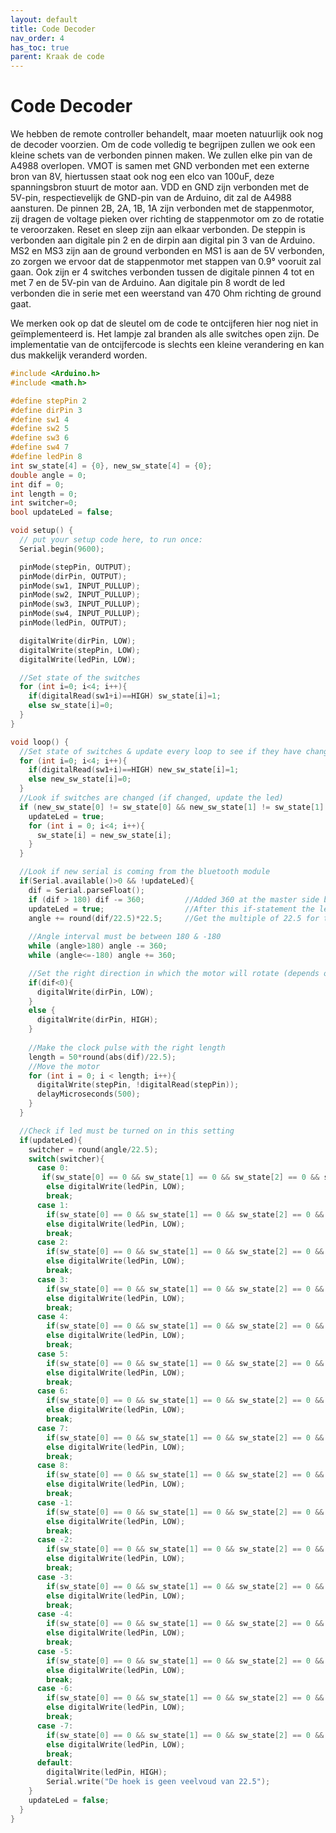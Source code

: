 ```yaml
---
layout: default
title: Code Decoder
nav_order: 4
has_toc: true
parent: Kraak de code
---
```


# Code Decoder

We hebben de remote controller behandelt, maar moeten natuurlijk ook nog de decoder voorzien. Om de code volledig te begrijpen zullen we ook een kleine schets van de verbonden pinnen maken. We zullen elke pin van de A4988 overlopen. VMOT is samen met GND verbonden met een externe bron van 8V, hiertussen staat ook nog een elco van 100uF, deze spanningsbron stuurt de motor aan. VDD en GND zijn verbonden met de 5V-pin, respectievelijk de GND-pin van de Arduino, dit zal de A4988 aansturen. De pinnen 2B, 2A, 1B, 1A zijn verbonden met de stappenmotor, zij dragen de voltage pieken over richting de stappenmotor om zo de rotatie te veroorzaken. Reset en sleep zijn aan elkaar verbonden. De steppin is verbonden aan digitale pin 2 en de dirpin aan digital pin 3 van de Arduino. MS2 en MS3 zijn aan de ground verbonden en MS1 is aan de 5V verbonden, zo zorgen we ervoor dat de stappenmotor met stappen van 0.9° vooruit zal gaan. Ook zijn er 4 switches verbonden tussen de digitale pinnen 4 tot en met 7 en de 5V-pin van de Arduino. Aan digitale pin 8 wordt de led verbonden die in serie met een weerstand van 470 Ohm richting de ground gaat.

We merken ook op dat de sleutel om de code te ontcijferen hier nog niet in geïmplementeerd is. Het lampje zal branden als alle switches open zijn. De implementatie van de ontcijfercode is slechts een kleine verandering en kan dus makkelijk veranderd worden.

```cpp
#include <Arduino.h>
#include <math.h>

#define stepPin 2
#define dirPin 3
#define sw1 4
#define sw2 5
#define sw3 6
#define sw4 7
#define ledPin 8
int sw_state[4] = {0}, new_sw_state[4] = {0};
double angle = 0;
int dif = 0;
int length = 0;
int switcher=0;
bool updateLed = false;

void setup() {
  // put your setup code here, to run once:
  Serial.begin(9600);

  pinMode(stepPin, OUTPUT);
  pinMode(dirPin, OUTPUT);
  pinMode(sw1, INPUT_PULLUP);
  pinMode(sw2, INPUT_PULLUP);
  pinMode(sw3, INPUT_PULLUP);
  pinMode(sw4, INPUT_PULLUP);
  pinMode(ledPin, OUTPUT);

  digitalWrite(dirPin, LOW);
  digitalWrite(stepPin, LOW);
  digitalWrite(ledPin, LOW);

  //Set state of the switches
  for (int i=0; i<4; i++){
    if(digitalRead(sw1+i)==HIGH) sw_state[i]=1;
    else sw_state[i]=0;
  }
}

void loop() {
  //Set state of switches & update every loop to see if they have changed
  for (int i=0; i<4; i++){
    if(digitalRead(sw1+i)==HIGH) new_sw_state[i]=1;
    else new_sw_state[i]=0;
  }
  //Look if switches are changed (if changed, update the led)
  if (new_sw_state[0] != sw_state[0] && new_sw_state[1] != sw_state[1] && new_sw_state[2] != sw_state[2] && new_sw_state[3] != sw_state[3]) {
    updateLed = true;
    for (int i = 0; i<4; i++){
      sw_state[i] = new_sw_state[i];
    }
  }

  //Look if new serial is coming from the bluetooth module
  if(Serial.available()>0 && !updateLed){
    dif = Serial.parseFloat();
    if (dif > 180) dif -= 360;         //Added 360 at the master side before the value was sent, so remove 360 at the slave side 
    updateLed = true;                  //After this if-statement the led will be updated because it has to be updated everytime an input changes
    angle += round(dif/22.5)*22.5;     //Get the multiple of 22.5 for the angle
  
    //Angle interval must be between 180 & -180
    while (angle>180) angle -= 360;
    while (angle<=-180) angle += 360; 

    //Set the right direction in which the motor will rotate (depends on the connection of the coils)
    if(dif<0){
      digitalWrite(dirPin, LOW);
    }
    else {
      digitalWrite(dirPin, HIGH);  
    }
  
    //Make the clock pulse with the right length
    length = 50*round(abs(dif)/22.5);
    //Move the motor
    for (int i = 0; i < length; i++){
      digitalWrite(stepPin, !digitalRead(stepPin));
      delayMicroseconds(500);
    }
  }

  //Check if led must be turned on in this setting
  if(updateLed){
    switcher = round(angle/22.5);
    switch(switcher){
      case 0:
       if(sw_state[0] == 0 && sw_state[1] == 0 && sw_state[2] == 0 && sw_state[3] == 0) digitalWrite(ledPin,HIGH);  
        else digitalWrite(ledPin, LOW);
        break;
      case 1:
        if(sw_state[0] == 0 && sw_state[1] == 0 && sw_state[2] == 0 && sw_state[3] == 0) digitalWrite(ledPin,HIGH);
        else digitalWrite(ledPin, LOW);
        break;
      case 2:
        if(sw_state[0] == 0 && sw_state[1] == 0 && sw_state[2] == 0 && sw_state[3] == 0) digitalWrite(ledPin,HIGH);
        else digitalWrite(ledPin, LOW);
        break;
      case 3:
        if(sw_state[0] == 0 && sw_state[1] == 0 && sw_state[2] == 0 && sw_state[3] == 0) digitalWrite(ledPin,HIGH);
        else digitalWrite(ledPin, LOW);
        break;
      case 4:
        if(sw_state[0] == 0 && sw_state[1] == 0 && sw_state[2] == 0 && sw_state[3] == 0) digitalWrite(ledPin,HIGH);
        else digitalWrite(ledPin, LOW);
        break;
      case 5:
        if(sw_state[0] == 0 && sw_state[1] == 0 && sw_state[2] == 0 && sw_state[3] == 0) digitalWrite(ledPin,HIGH);
        else digitalWrite(ledPin, LOW);
        break;
      case 6:
        if(sw_state[0] == 0 && sw_state[1] == 0 && sw_state[2] == 0 && sw_state[3] == 0) digitalWrite(ledPin,HIGH);
        else digitalWrite(ledPin, LOW);
        break;
      case 7:
        if(sw_state[0] == 0 && sw_state[1] == 0 && sw_state[2] == 0 && sw_state[3] == 0) digitalWrite(ledPin,HIGH);
        else digitalWrite(ledPin, LOW);
        break;
      case 8:
        if(sw_state[0] == 0 && sw_state[1] == 0 && sw_state[2] == 0 && sw_state[3] == 0) digitalWrite(ledPin,HIGH);
        else digitalWrite(ledPin, LOW);
        break;
      case -1:
        if(sw_state[0] == 0 && sw_state[1] == 0 && sw_state[2] == 0 && sw_state[3] == 0) digitalWrite(ledPin,HIGH);
        else digitalWrite(ledPin, LOW);
        break;
      case -2:
        if(sw_state[0] == 0 && sw_state[1] == 0 && sw_state[2] == 0 && sw_state[3] == 0) digitalWrite(ledPin,HIGH);
        else digitalWrite(ledPin, LOW);
        break;
      case -3:
        if(sw_state[0] == 0 && sw_state[1] == 0 && sw_state[2] == 0 && sw_state[3] == 0) digitalWrite(ledPin,HIGH);
        else digitalWrite(ledPin, LOW);
        break;
      case -4:
        if(sw_state[0] == 0 && sw_state[1] == 0 && sw_state[2] == 0 && sw_state[3] == 0) digitalWrite(ledPin,HIGH);
        else digitalWrite(ledPin, LOW);
        break;
      case -5:
        if(sw_state[0] == 0 && sw_state[1] == 0 && sw_state[2] == 0 && sw_state[3] == 0) digitalWrite(ledPin,HIGH);
        else digitalWrite(ledPin, LOW);
        break;
      case -6:
        if(sw_state[0] == 0 && sw_state[1] == 0 && sw_state[2] == 0 && sw_state[3] == 0) digitalWrite(ledPin,HIGH);
        else digitalWrite(ledPin, LOW);
        break;
      case -7:
        if(sw_state[0] == 0 && sw_state[1] == 0 && sw_state[2] == 0 && sw_state[3] == 0) digitalWrite(ledPin,HIGH);
        else digitalWrite(ledPin, LOW);
        break;
      default:
        digitalWrite(ledPin, HIGH); 
        Serial.write("De hoek is geen veelvoud van 22.5");
    }
    updateLed = false;
  }
}
```